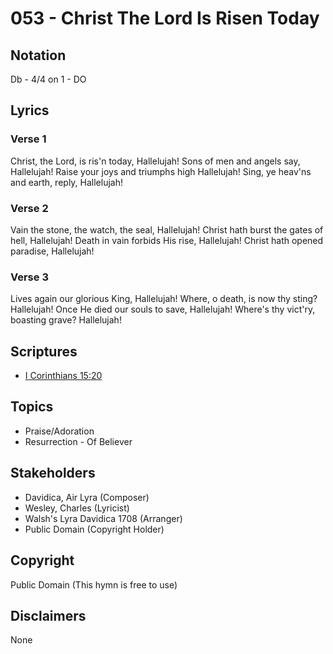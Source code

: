 # 053 - Christ The Lord Is Risen Today

## Notation

Db - 4/4 on 1 - DO

## Lyrics

### Verse 1

Christ, the Lord, is ris'n today, Hallelujah! Sons of men and angels say, Hallelujah! Raise your joys and triumphs high Hallelujah! Sing, ye heav'ns and earth, reply, Hallelujah!

### Verse 2

Vain the stone, the watch, the seal, Hallelujah! Christ hath burst the gates of hell, Hallelujah! Death in vain forbids His rise, Hallelujah! Christ hath opened paradise, Hallelujah!

### Verse 3

Lives again our glorious King, Hallelujah! Where, o death, is now thy sting? Hallelujah! Once He died our souls to save, Hallelujah! Where's thy vict'ry, boasting grave? Hallelujah!


## Scriptures

- [I Corinthians 15:20](https://www.biblegateway.com/passage/?search=I%20Corinthians%2015%3A20)

## Topics

- Praise/Adoration
- Resurrection - Of Believer

## Stakeholders

- Davidica, Air Lyra (Composer)
- Wesley, Charles (Lyricist)
- Walsh's Lyra Davidica 1708 (Arranger)
- Public Domain (Copyright Holder)

## Copyright

Public Domain
(This hymn is free to use)

## Disclaimers

None

